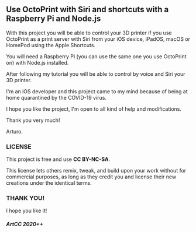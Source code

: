 ## Use OctoPrint with Siri and shortcuts with a Raspberry Pi and Node.js

With this project you will be able to control your 3D printer if you use OctoPrint as a print server with Siri from your iOS device, iPadOS, macOS or HomePod using the Apple Shortcuts.

You will need a Raspberry Pi (you can use the same one you use OctoPrint on) with Node.js installed.

After following my tutorial you will be able to control by voice and Siri your 3D printer.

I'm an iOS developer and this project came to my mind because of being at home quarantined by the COVID-19 virus.

I hope you like the project, I'm open to all kind of help and modifications.

Thank you very much!

Arturo.

### LICENSE

This project is free and use <b>CC BY-NC-SA</b>.

This license lets others remix, tweak, and build upon your work without for commercial purposes, as long as they credit you and license their new creations under the identical terms.

### THANK YOU!

I hope you like it!

##### ArtCC 2020++